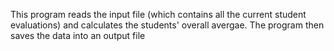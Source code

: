 This program reads the input file (which contains all the current student evaluations) and calculates the students' overall avergae. The program then saves the data into an output file
